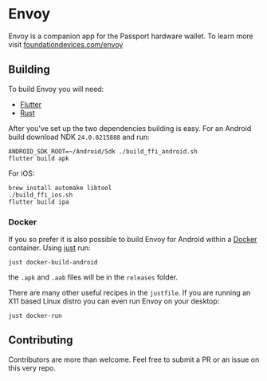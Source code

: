 <!--
SPDX-FileCopyrightText: 2022 Foundation Devices Inc.

SPDX-License-Identifier: GPL-3.0-or-later
-->

# Envoy
Envoy is a companion app for the Passport hardware wallet. To learn more visit [foundationdevices.com/envoy](https://foundationdevices.com/envoy/)

## Building

To build Envoy you will need:
- [Flutter](https://docs.flutter.dev/get-started/install)
- [Rust](https://www.rust-lang.org/tools/install)

After you've set up the two dependencies building is easy. For an Android build download NDK `24.0.8215888` and run:
````
ANDROID_SDK_ROOT=~/Android/Sdk ./build_ffi_android.sh
flutter build apk
````

For iOS:
````
brew install automake libtool
./build_ffi_ios.sh
flutter build ipa
````

### Docker

If you so prefer it is also possible to build Envoy for Android within a [Docker](https://docs.docker.com/engine/install/) container. Using [just](https://github.com/casey/just) run:
````
just docker-build-android
````
the `.apk` and `.aab` files will be in the `releases` folder.

There are many other useful recipes in the `justfile`. If you are running an X11 based Linux distro you can even run Envoy on your desktop:
````
just docker-run
````

## Contributing

Contributors are more than welcome. Feel free to submit a PR or an issue on this very repo.
